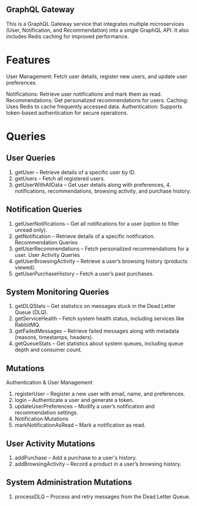 ## GraphQL Gateway

This is a GraphQL Gateway service that integrates multiple microservices (User, Notification, and Recommendation) into a single GraphQL API. It also includes Redis caching for improved performance.

# Features

User Management: Fetch user details, register new users, and update user preferences.

Notifications: Retrieve user notifications and mark them as read.
Recommendations: Get personalized recommendations for users.
Caching: Uses Redis to cache frequently accessed data.
Authentication: Supports token-based authentication for secure operations.

# Queries

## User Queries

1. getUser – Retrieve details of a specific user by ID.
2. getUsers – Fetch all registered users.
3. getUserWithAllData – Get user details along with preferences, 4. notifications, recommendations, browsing activity, and purchase history.

## Notification Queries

1. getUserNotifications – Get all notifications for a user (option to filter unread only).
2. getNotification – Retrieve details of a specific notification.
   Recommendation Queries
3. getUserRecommendations – Fetch personalized recommendations for a user.
   User Activity Queries
4. getUserBrowsingActivity – Retrieve a user’s browsing history (products viewed).
5. getUserPurchaseHistory – Fetch a user’s past purchases.

## System Monitoring Queries

1. getDLQStats – Get statistics on messages stuck in the Dead Letter Queue (DLQ).
2. getServiceHealth – Fetch system health status, including services like RabbitMQ.
3. getFailedMessages – Retrieve failed messages along with metadata (reasons, timestamps, headers).
4. getQueueStats – Get statistics about system queues, including queue depth and consumer count.

## Mutations

Authentication & User Management

1. registerUser – Register a new user with email, name, and preferences.
2. login – Authenticate a user and generate a token.
3. updateUserPreferences – Modify a user’s notification and recommendation settings.
4. Notification Mutations
5. markNotificationAsRead – Mark a notification as read.

## User Activity Mutations

1. addPurchase – Add a purchase to a user's history.
2. addBrowsingActivity – Record a product in a user’s browsing history.

## System Administration Mutations

1. processDLQ – Process and retry messages from the Dead Letter Queue.
